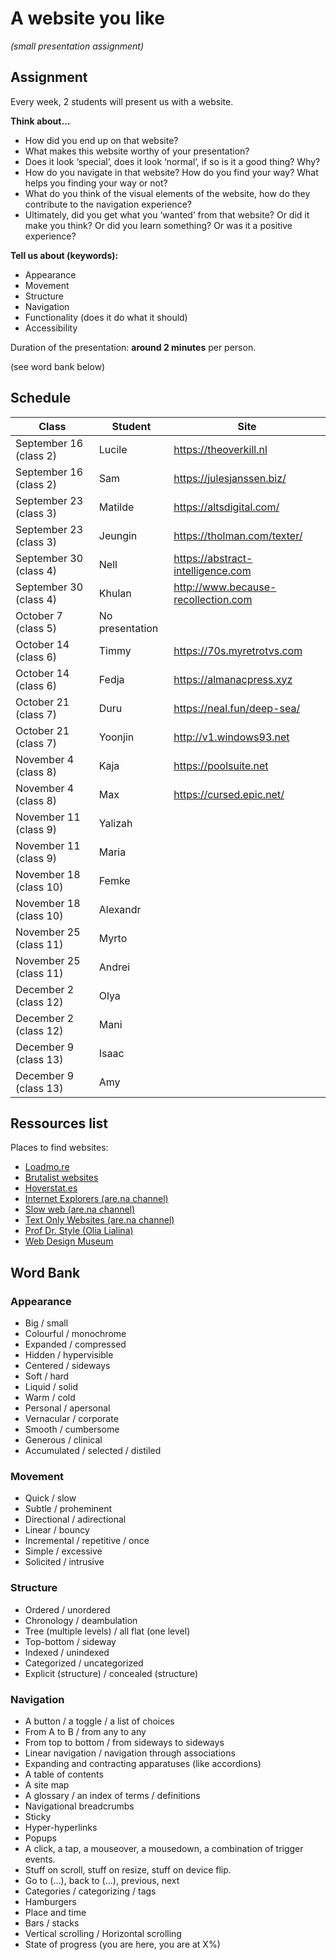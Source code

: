 # A website you like 

*(small presentation assignment)*

## Assignment

Every week, 2 students will present us with a website.

**Think about…**

- How did you end up on that website?
- What makes this website worthy of your presentation?
- Does it look ‘special’, does it look ‘normal’, if so is it a good thing? Why?
- How do you navigate in that website? How do you find your way? What helps you finding your way or not?
- What do you think of the visual elements of the website, how do they contribute to the navigation experience?
- Ultimately, did you get what you ‘wanted’ from that website? Or did it make you think? Or did you learn something? Or was it a positive experience?

**Tell us about (keywords):**

- Appearance
- Movement
- Structure
- Navigation
- Functionality (does it do what it should)
- Accessibility

Duration of the presentation: **around 2 minutes** per person.

(see word bank below)

## Schedule

| Class | Student | Site |
| -------- | --------------------- | --------------------- |
| September 16 (class 2) | Lucile | https://theoverkill.nl |
| September 16 (class 2) | Sam | https://julesjanssen.biz/ |
| September 23 (class 3) | Matilde | https://altsdigital.com/ |
| September 23 (class 3) | Jeungin | https://tholman.com/texter/ |
| September 30 (class 4) | Nell | https://abstract-intelligence.com |
| September 30 (class 4) | Khulan | http://www.because-recollection.com |
| October 7 (class 5) | No presentation | |
| October 14 (class 6) | Timmy | https://70s.myretrotvs.com |
| October 14 (class 6) | Fedja | https://almanacpress.xyz |
| October 21 (class 7) | Duru | https://neal.fun/deep-sea/ |
| October 21 (class 7) | Yoonjin | http://v1.windows93.net |
| November 4 (class 8) | Kaja | https://poolsuite.net |
| November 4 (class 8) | Max | https://cursed.epic.net/ |
| November 11 (class 9) | Yalizah | |
| November 11 (class 9) | Maria | |
| November 18 (class 10) | Femke | |
| November 18 (class 10) | Alexandr | |
| November 25 (class 11) | Myrto | |
| November 25 (class 11) | Andrei | |
| December 2 (class 12) | Olya | |
| December 2 (class 12) | Mani | |
| December 9 (class 13) | Isaac | |
| December 9 (class 13) | Amy | |


## Ressources list

Places to find websites:

- [Loadmo.re](https://loadmo.re)
- [Brutalist websites](https://brutalistwebsites.com)
- [Hoverstat.es](https://www.hoverstat.es)
- [Internet Explorers (are.na channel)](https://www.are.na/gemma-copeland/internet-explorers)
- [Slow web (are.na channel)](https://www.are.na/morgan-sutherland/slow-web)
- [Text Only Websites (are.na channel)](https://www.are.na/elliott-cost/text-only-websites)
- [Prof Dr. Style (Olia Lialina)](http://contemporary-home-computing.org/prof-dr-style/)
- [Web Design Museum](https://www.webdesignmuseum.org/gallery)


## Word Bank

### Appearance

- Big / small
- Colourful / monochrome
- Expanded / compressed
- Hidden / hypervisible
- Centered / sideways
- Soft / hard
- Liquid / solid
- Warm / cold
- Personal / apersonal
- Vernacular / corporate
- Smooth / cumbersome
- Generous / clinical
- Accumulated / selected / distiled

### Movement

- Quick / slow
- Subtle / proheminent
- Directional / adirectional
- Linear / bouncy
- Incremental / repetitive / once
- Simple / excessive
- Solicited / intrusive

### Structure

- Ordered / unordered
- Chronology / deambulation
- Tree (multiple levels) / all flat (one level)
- Top-bottom / sideway
- Indexed / unindexed
- Categorized / uncategorized
- Explicit (structure) / concealed (structure)

### Navigation

- A button / a toggle / a list of choices
- From A to B / from any to any
- From top to bottom / from sideways to sideways
- Linear navigation / navigation through associations
- Expanding and contracting apparatuses (like accordions)
- A table of contents
- A site map
- A glossary / an index of terms / definitions
- Navigational breadcrumbs
- Sticky
- Hyper-hyperlinks
- Popups
- A click, a tap, a mouseover, a mousedown, a combination of trigger events.
- Stuff on scroll, stuff on resize, stuff on device flip.
- Go to (...), back to (...), previous, next
- Categories / categorizing / tags
- Hamburgers
- Place and time
- Bars / stacks
- Vertical scrolling / Horizontal scrolling
- State of progress (you are here, you are at X%)

